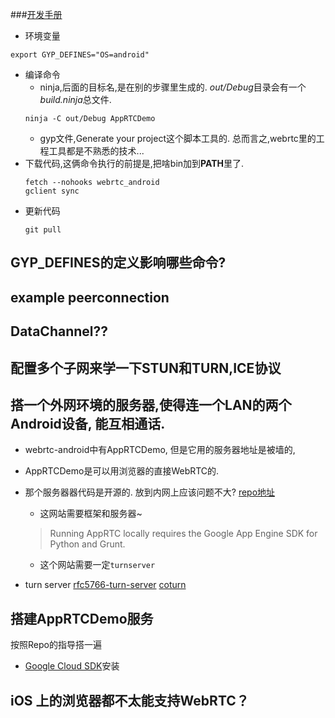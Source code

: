 
###[开发手册](https://webrtc.org/native-code/development/)
* 环境变量
```shell
export GYP_DEFINES="OS=android"
```
* 编译命令
  * ninja,后面的目标名,是在别的步骤里生成的. *out/Debug*目录会有一个*build.ninja*总文件.  
  ```
  ninja -C out/Debug AppRTCDemo
  ``` 
  * gyp文件,Generate your project这个脚本工具的.
  总而言之,webrtc里的工程工具都是不熟悉的技术...
* 下载代码,这俩命令执行的前提是,把啥bin加到**PATH**里了.
  ```shell
  fetch --nohooks webrtc_android
  gclient sync
  ```
* 更新代码
  ```
  git pull
  ```

## GYP_DEFINES的定义影响哪些命令?


## example peerconnection

## DataChannel??

## 配置多个子网来学一下STUN和TURN,ICE协议

## 搭一个外网环境的服务器,使得连一个LAN的两个Android设备, 能互相通话.
- webrtc-android中有AppRTCDemo, 但是它用的服务器地址是被墙的,
- AppRTCDemo是可以用浏览器的直接WebRTC的.
- 那个服务器器代码是开源的. 放到内网上应该问题不大?
  [repo地址](https://github.com/webrtc/apprtc)
  - 这网站需要框架和服务器~
  >Running AppRTC locally requires the Google App Engine SDK for Python and Grunt.
  - 这个网站需要一定`turnserver`

- turn server
  [rfc5766-turn-server](https://github.com/coturn/rfc5766-turn-server)
  [coturn](https://github.com/coturn/coturn)
  
## 搭建AppRTCDemo服务
按照Repo的指导搭一遍
- [Google Cloud SDK](https://cloud.google.com/sdk/docs/)安装
  
## iOS 上的浏览器都不太能支持WebRTC？
